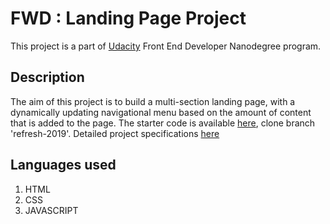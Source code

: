 #  FWD : Landing Page Project
This project is a part of [Udacity](https://www.udacity.com/) Front End Developer Nanodegree program. 

## Description
The aim of this project is to build a multi-section landing page, with a dynamically updating navigational menu based on the amount of content that is added to the page. 
The starter code is available [here](https://github.com/udacity/fend/tree/refresh-2019), clone branch 'refresh-2019'.
Detailed project specifications [here](https://review.udacity.com/#!/rubrics/2658/view)

## Languages used
1. HTML
2. CSS
3. JAVASCRIPT

